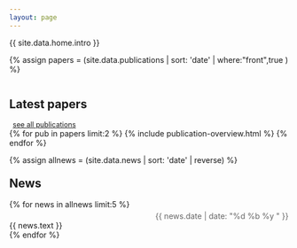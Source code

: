 ```yaml
---
layout: page
---
```

<div class="row">
<div class="col-sm-4">
  <img src="{{ site.data.home.photo }}" alt="" />
</div>
<div class="col-sm-8">
    {{ site.data.home.intro }}
</div>
</div>



{% assign papers = (site.data.publications | sort: 'date' | where:"front",true ) %}
<div class="row">
  <div class="col-sm-12">
    <h2 style="margin-top:2em;">Latest papers</h2>
    <a style="font-size:90%;display:inline-block;margin-left:0.5em;" href="/publications/">see all publications</a>
  </div>
</div>
{% for pub in papers limit:2 %}
  {% include publication-overview.html %}
{% endfor %}



{% assign allnews = (site.data.news  | sort: 'date' | reverse) %}
<div class="row">
  <div class="col-sm-12">
    <h2 style="margin-top:1em;">News</h2>
  </div>
</div>
{% for news in allnews limit:5 %}
  <div class="row news" style="margin-top:0.25em;">
    <div class="col-md-2 col-sm-2 col-xs-12 news-date" style="color:#666;text-align:right;">
    {{ news.date | date: "%d %b %y " }}</div>
    <div class="col-md-10 col-sm-10 col-xs-12 news-content">
    {{ news.text }}</div>
  </div>
{% endfor %}
